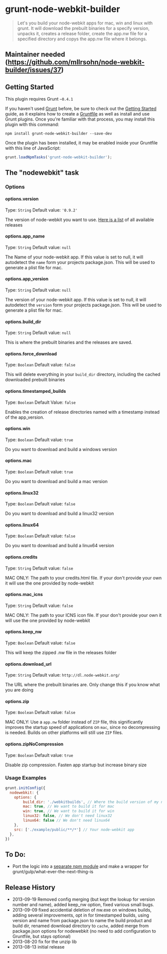 # grunt-node-webkit-builder

> Let's you build your node-webkit apps for mac, win and linux with grunt. It will download the prebuilt binaries for a specify version, unpacks it, creates a release folder, create the app.nw file for a specified directory and copys the app.nw file where it belongs.


## Maintainer needed (https://github.com/mllrsohn/node-webkit-builder/issues/37)


## Getting Started
This plugin requires Grunt `~0.4.1`

If you haven't used [Grunt](http://gruntjs.com/) before, be sure to check out the [Getting Started](http://gruntjs.com/getting-started) guide, as it explains how to create a [Gruntfile](http://gruntjs.com/sample-gruntfile) as well as install and use Grunt plugins. Once you're familiar with that process, you may install this plugin with this command:

```shell
npm install grunt-node-webkit-builder --save-dev
```

Once the plugin has been installed, it may be enabled inside your Gruntfile with this line of JavaScript:

```js
grunt.loadNpmTasks('grunt-node-webkit-builder');
```

## The "nodewebkit" task


### Options

#### options.version
Type: `String`
Default value: `'0.9.2'`

The version of node-webkit you want to use. [Here is a list](https://github.com/rogerwang/node-webkit/wiki/Downloads-of-old-versions) of all available releases

#### options.app_name
Type: `String`
Default value: `null`

The Name of your node-webkit app.
If this value is set to null, it will autodetect the `name` form your projects package.json. This will be used to generate a plist file for mac.

#### options.app_version
Type: `String`
Default value: `null`

The version of your node-webkit app.
  If this value is set to null, it will autodetect the `version` form your projects package.json. This will be used to generate a plist file for mac.

#### options.build_dir
Type: `String`
Default value: `null`

This is where the prebuilt binaries and the releases are saved.

#### options.force_download
Type: `Boolean`
Default value: `false`

This will delete everything in your `build_dir` directory, including the cached downloaded prebuilt binaries

#### options.timestamped_builds
Type: `Boolean`
Default Value: `false`

Enables the creation of release directories named with a timestamp instead of the app_version.

#### options.win
Type: `Boolean`
Default value: `true`

Do you want to download and build a windows version

#### options.mac
Type: `Boolean`
Default value: `true`

Do you want to download and build a mac version

#### options.linux32
Type: `Boolean`
Default value: `false`

Do you want to download and build a linux32 version

#### options.linux64
Type: `Boolean`
Default value: `false`

Do you want to download and build a linux64 version

#### options.credits
Type: `String`
Default value: `false`

MAC ONLY: The path to your credits.html file. If your don't provide your own it will use the one provided by node-webkit

#### options.mac_icns
Type: `String`
Default value: `false`

MAC ONLY: The path to your ICNS icon file. If your don't provide your own it will use the one provided by node-webkit

#### options.keep_nw
Type: `Boolean`
Default value: `false`

This will keep the zipped .nw file in the releases folder

#### options.download_url
Type: `String`
Default value: `http://dl.node-webkit.org/`

The URL where the prebuilt binaries are. Only change this if you know what you are doing

#### options.zip
Type: `Boolean`
Default value: `false`

MAC ONLY: Use a `app.nw` folder instead of `ZIP` file, this significantly improves the startup speed of applications on `mac`, since no decompressing is needed. Builds on other platforms will still use `ZIP` files.

#### options.zipNoCompression
Type: `Boolean`
Default value: `true`

Disable zip compression. Fasten app startup but increase binary size

### Usage Examples

```js
grunt.initConfig({
  nodewebkit: {
    options: {
        build_dir: './webkitbuilds', // Where the build version of my node-webkit app is saved
        mac: true, // We want to build it for mac
        win: true, // We want to build it for win
        linux32: false, // We don't need linux32
        linux64: false // We don't need linux64
    },
    src: ['./example/public/**/*'] // Your node-webkit app
  },
})
```


## To Do:
- Port the logic into a [separate npm module](https://github.com/mllrsohn/node-webkit-builder) and make a wrapper for grunt/gulp/what-ever-the-next-thing-is 


## Release History
- 2013-09-19    Removed config merging (but kept the lookup for version number and name), added keep_nw option, fixed various small bugs.
- 2013-09-09    fixed accidential deletion of nw.exe on windows builds, adding several improvements, opt in for timestamped builds, using version and name from package.json to name the build product and build dir, renamed download directory to `cache`, added merge from package.json options for nodewebkit (no need to add configuration to Gruntfile, but stays optional)
- 2013-08-20    fix for the unzip lib
- 2013-08-13    initial release

